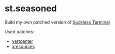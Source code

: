 # st.seasoned

Build my own patched version of [Suckless Terminal](https://st.suckless.org)

Used patches:

* [vertcenter](https://st.suckless.org/patches/vertcenter/)
* [xresources](https://st.suckless.org/patches/xresources/)

